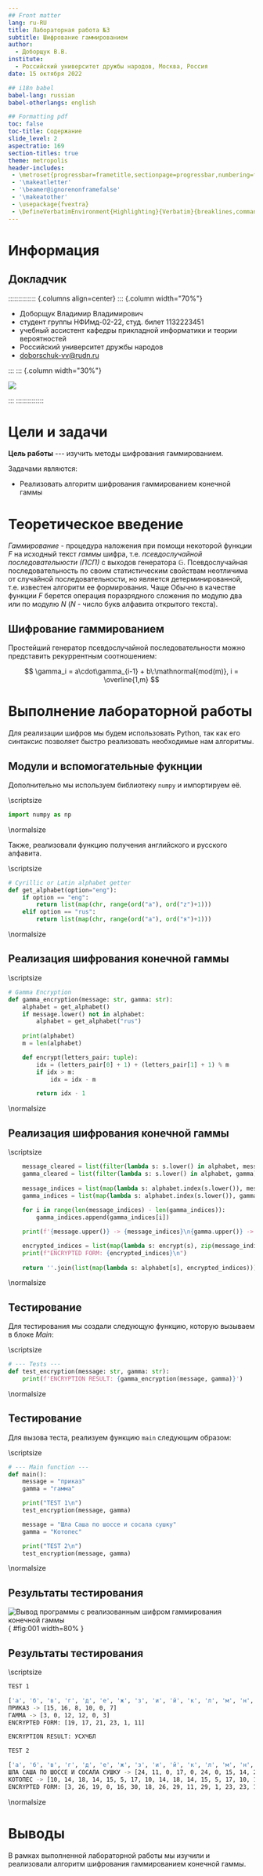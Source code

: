 ```yaml
---
## Front matter
lang: ru-RU
title: Лабораторная работа №3
subtitle: Шифрование гаммированием
author:
  - Доборщук В.В.
institute:
  - Российский университет дружбы народов, Москва, Россия
date: 15 октября 2022

## i18n babel
babel-lang: russian
babel-otherlangs: english

## Formatting pdf
toc: false
toc-title: Содержание
slide_level: 2
aspectratio: 169
section-titles: true
theme: metropolis
header-includes:
 - \metroset{progressbar=frametitle,sectionpage=progressbar,numbering=fraction}
 - '\makeatletter'
 - '\beamer@ignorenonframefalse'
 - '\makeatother'
 - \usepackage{fvextra}
 - \DefineVerbatimEnvironment{Highlighting}{Verbatim}{breaklines,commandchars=\\\{\}}
---
```


# Информация

## Докладчик

:::::::::::::: {.columns align=center}
::: {.column width="70%"}

  * Доборщук Владимир Владимирович
  * студент группы НФИмд-02-22, студ. билет 1132223451
  * учебный ассистент кафедры прикладной информатики и теории вероятностей
  * Российский университет дружбы народов
  * [doborschuk-vv@rudn.ru](mailto:doborschuk-vv@rudn.ru)

:::
::: {.column width="30%"}

![](./image/doborschuk.jpeg)

:::
::::::::::::::

# Цели и задачи

**Цель работы** --- изучить методы шифрования гаммированием.

Задачами являются:

- Реализовать алгоритм шифрования гаммированием конечной гаммы

# Теоретическое введение

*Гаммирование* - процедура наложения при помощи некоторой функции $F$ на исходный текст *гаммы* шифра, т.е. *псевдослучайной последователыюсти (ПСП)* с выходов генератора $\mathbb{G}$. Псевдослучайная последовательность по своим статистическим свойствам неотличима от случайной последовательности, но является детерминированной, т.е. известен алгоритм ее формирования. Чаще Обычно в качестве функции $F$ берется операция поразрядного сложения по модулю два или по модулю $N$ ($N$ - число букв алфавита открытого текста).

## Шифрование гаммированием

Простейший генератор псевдослучайной последовательности можно представить рекуррентным соотношением: 

$$
\gamma_i = a\cdot\gamma_{i-1} + b\:\mathnormal{mod(m)}, i = \overline{1,m}
$$

# Выполнение лабораторной работы

Для реализации шифров мы будем использовать Python, так как его синтаксис позволяет быстро реализовать необходимые нам алгоритмы.

## Модули и вспомогательные фукнции

Дополнительно мы используем библиотеку `numpy` и импортируем её.

\scriptsize
```python
import numpy as np
```
\normalsize

Также, реализовали функцию получения английского и русского алфавита.

\scriptsize
```python
# Cyrillic or Latin alphabet getter
def get_alphabet(option="eng"):
    if option == "eng":
        return list(map(chr, range(ord("a"), ord("z")+1)))
    elif option == "rus":
        return list(map(chr, range(ord("а"), ord("я")+1)))
```
\normalsize

## Реализация шифрования конечной гаммы

\scriptsize
```python
# Gamma Encryption
def gamma_encryption(message: str, gamma: str):
    alphabet = get_alphabet()
    if message.lower() not in alphabet:
        alphabet = get_alphabet("rus")
    
    print(alphabet)
    m = len(alphabet)

    def encrypt(letters_pair: tuple):
        idx = (letters_pair[0] + 1) + (letters_pair[1] + 1) % m
        if idx > m:
            idx = idx - m

        return idx - 1
```
\normalsize

## Реализация шифрования конечной гаммы

\scriptsize
```python
    message_cleared = list(filter(lambda s: s.lower() in alphabet, message))
    gamma_cleared = list(filter(lambda s: s.lower() in alphabet, gamma))
    
    message_indices = list(map(lambda s: alphabet.index(s.lower()), message_cleared))
    gamma_indices = list(map(lambda s: alphabet.index(s.lower()), gamma_cleared))
    
    for i in range(len(message_indices) - len(gamma_indices)):
        gamma_indices.append(gamma_indices[i])

    print(f'{message.upper()} -> {message_indices}\n{gamma.upper()} -> {gamma_indices}')

    encrypted_indices = list(map(lambda s: encrypt(s), zip(message_indices, gamma_indices)))
    print(f"ENCRYPTED FORM: {encrypted_indices}\n")
    
    return ''.join(list(map(lambda s: alphabet[s], encrypted_indices))).upper()
```
\normalsize

## Тестирование

Для тестирования мы создали следующую функцию, которую вызываем в блоке *Main*:

\scriptsize
```python
# --- Tests ---
def test_encryption(message: str, gamma: str):
    print(f'ENCRYPTION RESULT: {gamma_encryption(message, gamma)}')
```
\normalsize

## Тестирование

Для вызова теста, реализуем функцию `main` следующим образом:

\scriptsize
```python
# --- Main function ---
def main():
    message = "приказ"
    gamma = "гамма"

    print("TEST 1\n")
    test_encryption(message, gamma)

    message = "Шла Саша по шоссе и сосала сушку"
    gamma = "Котопес"

    print("TEST 2\n")
    test_encryption(message, gamma)
```
\normalsize

## Результаты тестирования

![Вывод программы с реализованным шифром гаммирования конечной гаммы](image/python_output.png){ #fig:001 width=80% }

## Результаты тестирования

\scriptsize
```sh
TEST 1

['а', 'б', 'в', 'г', 'д', 'е', 'ж', 'з', 'и', 'й', 'к', 'л', 'м', 'н', 'о', 'п', 'р', 'с', 'т', 'у', 'ф', 'х', 'ц', 'ч', 'ш', 'щ', 'ъ', 'ы', 'ь', 'э', 'ю', 'я']
ПРИКАЗ -> [15, 16, 8, 10, 0, 7]
ГАММА -> [3, 0, 12, 12, 0, 3]
ENCRYPTED FORM: [19, 17, 21, 23, 1, 11]

ENCRYPTION RESULT: УСХЧБЛ

TEST 2

['а', 'б', 'в', 'г', 'д', 'е', 'ж', 'з', 'и', 'й', 'к', 'л', 'м', 'н', 'о', 'п', 'р', 'с', 'т', 'у', 'ф', 'х', 'ц', 'ч', 'ш', 'щ', 'ъ', 'ы', 'ь', 'э', 'ю', 'я']
ШЛА САША ПО ШОССЕ И СОСАЛА СУШКУ -> [24, 11, 0, 17, 0, 24, 0, 15, 14, 24, 14, 17, 17, 5, 8, 17, 14, 17, 0, 11, 0, 17, 19, 24, 10, 19]
КОТОПЕС -> [10, 14, 18, 14, 15, 5, 17, 10, 14, 18, 14, 15, 5, 17, 10, 14, 18, 14, 15, 5, 17, 10, 14, 18, 14, 15]
ENCRYPTED FORM: [3, 26, 19, 0, 16, 30, 18, 26, 29, 11, 29, 1, 23, 23, 19, 0, 1, 0, 16, 17, 18, 28, 2, 11, 25, 3]
```
\normalsize

# Выводы

В рамках выполненной лабораторной работы мы изучили и реализовали алгоритм шифрования гаммированием конечной гаммы.